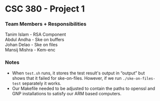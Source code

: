 # CSC 380 - Project 1
### Team Members + Responsibilities
Tanim Islam - RSA Component <br/>
Abdul Andha - Ske on buffers <br/>
Johan Delao - Ske on files <br/>
Mansij Mishra - Kem-enc <br/>
### Notes
- When `test.sh` runs, it stores the test result's output in “output” but shows that it failed for ske-on-files. However, if we run `./ske-on-files-test` separately it works. 
- Our Makefile needed to be adjusted to contain the paths to openssl and GNP installations to satisfy our ARM based computers. 
